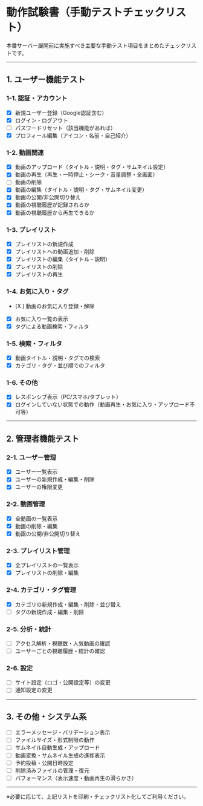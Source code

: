 # 動作試験書（手動テストチェックリスト）

本番サーバー展開前に実施すべき主要な手動テスト項目をまとめたチェックリストです。

---

## 1. ユーザー機能テスト

### 1-1. 認証・アカウント
- [X] 新規ユーザー登録（Google認証含む）
- [X] ログイン・ログアウト
- [ ] パスワードリセット（該当機能があれば）
- [X] プロフィール編集（アイコン・名前・自己紹介）

### 1-2. 動画関連
- [X] 動画のアップロード（タイトル・説明・タグ・サムネイル設定）
- [X] 動画の再生（再生・一時停止・シーク・音量調整・全画面）
- [ ] 動画の削除
- [X] 動画の編集（タイトル・説明・タグ・サムネイル変更）
- [X] 動画の公開/非公開切り替え
- [X] 動画の視聴履歴が記録されるか
- [X] 動画の視聴履歴から再生できるか

### 1-3. プレイリスト
- [X] プレイリストの新規作成
- [X] プレイリストへの動画追加・削除
- [X] プレイリストの編集（タイトル・説明）
- [X] プレイリストの削除
- [X] プレイリストの再生

### 1-4. お気に入り・タグ
- [X ] 動画のお気に入り登録・解除
- [X] お気に入り一覧の表示
- [X] タグによる動画検索・フィルタ

### 1-5. 検索・フィルタ
- [X] 動画タイトル・説明・タグでの検索
- [X] カテゴリ・タグ・並び順でのフィルタ

### 1-6. その他
- [X] レスポンシブ表示（PC/スマホ/タブレット）
- [X] ログインしていない状態での動作（動画再生・お気に入り・アップロード不可等）

---

## 2. 管理者機能テスト

### 2-1. ユーザー管理
- [X] ユーザー一覧表示
- [X] ユーザーの新規作成・編集・削除
- [X] ユーザーの権限変更

### 2-2. 動画管理
- [X] 全動画の一覧表示
- [X] 動画の削除・編集
- [X] 動画の公開/非公開切り替え

### 2-3. プレイリスト管理
- [X] 全プレイリストの一覧表示
- [X] プレイリストの削除・編集

### 2-4. カテゴリ・タグ管理
- [X] カテゴリの新規作成・編集・削除・並び替え
- [ ] タグの新規作成・編集・削除

### 2-5. 分析・統計
- [ ] アクセス解析・視聴数・人気動画の確認
- [ ] ユーザーごとの視聴履歴・統計の確認

### 2-6. 設定
- [ ] サイト設定（ロゴ・公開設定等）の変更
- [ ] 通知設定の変更

---

## 3. その他・システム系

- [ ] エラーメッセージ・バリデーション表示
- [ ] ファイルサイズ・形式制限の動作
- [ ] サムネイル自動生成・アップロード
- [ ] 動画変換・サムネイル生成の進捗表示
- [ ] 予約投稿・公開日時設定
- [ ] 削除済みファイルの管理・復元
- [ ] パフォーマンス（表示速度・動画再生の滑らかさ）

---

※必要に応じて、上記リストを印刷・チェックリスト化してご利用ください。 